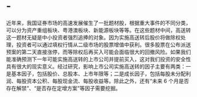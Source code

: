 # -
近年来，我国证券市场的高速发展催生了一批题材股，根据重大事件的不同分类，可以分为资产重组板块、粤港澳板块、新能源板块等等。在这些题材中间，高送转这一题材无疑是中小投资者强烈追捧的对象。因为实施高送转后股价将做除权处理，投资者可以通过填权行情从二级市场的股票增值中获利。很多股票在公布派送预案的第二天直接涨停，而等除权后再买入可能会面临很大的回撤风险。如果我们能准确预测下一年可能实施高送转的上市公司并提前买入，这对我们投资的安全性具有很大的现实意义。经过研究，影响上市公司实施高送转的因子主要有两类：一是基本因子，包括股价、总股本、上市年限等；二是成长因子，包括每股未分配利润、每股资本公积、每股现金流、每股收益等。除此之外，还有“未来 6 个月是否存在解禁”、“是否存在定增方案”等因子需要挖掘。
